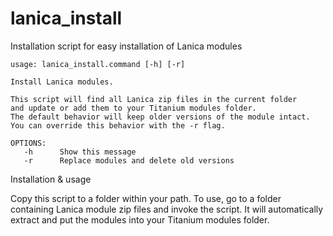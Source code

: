 lanica_install
==============

Installation script for easy installation of Lanica modules

    usage: lanica_install.command [-h] [-r]

    Install Lanica modules. 

    This script will find all Lanica zip files in the current folder
    and update or add them to your Titanium modules folder.
    The default behavior will keep older versions of the module intact.
    You can override this behavior with the -r flag.

    OPTIONS:
       -h      Show this message
       -r      Replace modules and delete old versions




Installation & usage

Copy this script to a folder within your path. To use, go to a folder containing Lanica module zip files and invoke the script. It will automatically extract and put the modules into your Titanium modules folder.

